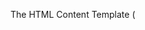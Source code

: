 The HTML Content Template (<template>) element is a mechanism for holding client-side content that is not to be rendered when a page is loaded but may subsequently be instantiated during runtime using JavaScript.

[MDN](https://developer.mozilla.org/en-US/docs/Web/HTML/Element/template)
